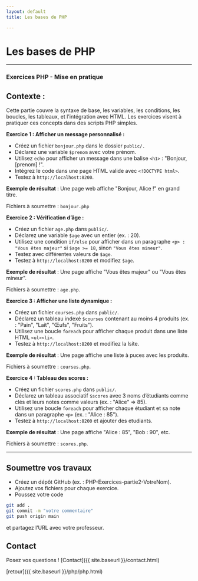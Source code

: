 ```yaml
---
layout: default
title: Les bases de PHP

---
```


# Les bases de PHP

---

### Exercices PHP - Mise en pratique

## Contexte : 

Cette partie couvre la syntaxe de base, les variables, les conditions, les boucles, les tableaux, et l'intégration avec HTML. Les exercices visent à pratiquer ces concepts dans des scripts PHP simples.

**Exercice 1 : Afficher un message personnalisé :**
- Créez un fichier `bonjour.php` dans le dossier `public/.` 
- Déclarez une variable `$prenom` avec votre prénom. 
- Utilisez `echo` pour afficher un message dans une balise `<h1>` : "Bonjour, [prenom] !". 
- Intégrez le code dans une page HTML valide avec `<!DOCTYPE html>`.
- Testez à `http://localhost:8200`. 

**Exemple de résultat** : Une page web affiche "Bonjour, Alice !" en grand titre.

Fichiers à soumettre : `bonjour.php`

**Exercice 2 : Vérification d’âge :**
- Créez un fichier `age.php` dans `public/`. 
- Déclarez une variable `$age` avec un entier (ex. : 20). 
- Utilisez une condition `if/else` pour afficher dans un paragraphe `<p> : "Vous êtes majeur"` si `$age >= 18`, sinon `"Vous êtes mineur"`. 
- Testez avec différentes valeurs de `$age`.
- Testez à `http://localhost:8200` et modifiez `$age`. 

**Exemple de résultat** : Une page affiche "Vous êtes majeur" ou "Vous êtes mineur".

Fichiers à soumettre : `age.php`.

**Exercice 3 : Afficher une liste dynamique :**
- Créez un fichier `courses.php` dans `public/`.
- Déclarez un tableau indexé `$courses` contenant au moins 4 produits (ex. : "Pain", "Lait", "Œufs", "Fruits"). 
- Utilisez une boucle `foreach` pour afficher chaque produit dans une liste HTML `<ul><li>`.
- Testez à `http://localhost:8200` et modifiez la lsite. 

**Exemple de résultat** : Une page affiche une liste à puces avec les produits.

Fichiers à soumettre : `courses.php`.

**Exercice 4 : Tableau des scores :**
- Créez un fichier `scores.php` dans `public/`. 
- Déclarez un tableau associatif `$scores` avec 3 noms d’étudiants comme clés et leurs notes comme valeurs (ex. : "Alice" => 85). 
- Utilisez une boucle `foreach` pour afficher chaque étudiant et sa note dans un paragraphe `<p>` (ex. : "Alice : 85").
- Testez à `http://localhost:8200` et ajouter des etudiants. 

**Exemple de résultat** : Une page affiche "Alice : 85", "Bob : 90", etc.

Fichiers à soumettre : `scores.php`.

---

## Soumettre vos travaux

- Créez un dépôt GitHub (ex. : PHP-Exercices-partie2-VotreNom). 
- Ajoutez vos fichiers pour chaque exercice. 
- Poussez votre code 

```bash
git add .
git commit -m "votre commentaire"
git push origin main
```

et partagez l’URL avec votre professeur. 

## Contact

Posez vos questions ! [Contact]({{ site.baseurl }}/contact.html)


[retour]({{ site.baseurl }}/php/php.html)
